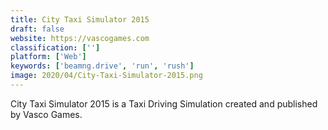 ```yaml
---
title: City Taxi Simulator 2015
draft: false 
website: https://vascogames.com
classification: ['']
platform: ['Web']
keywords: ['beamng.drive', 'run', 'rush']
image: 2020/04/City-Taxi-Simulator-2015.png
---
```

City Taxi Simulator 2015 is a Taxi Driving Simulation created and published by Vasco Games.
